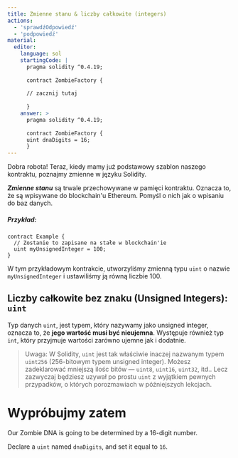 ```yaml
---
title: Zmienne stanu & liczby całkowite (integers)
actions:
  - 'sprawdźOdpowiedź'
  - 'podpowiedź'
material:
  editor:
    language: sol
    startingCode: |
      pragma solidity ^0.4.19;
      
      contract ZombieFactory {
      
      // zacznij tutaj
      
      }
    answer: >
      pragma solidity ^0.4.19;
      
      contract ZombieFactory {
      uint dnaDigits = 16;
      }
---
```

Dobra robota! Teraz, kiedy mamy już podstawowy szablon naszego kontraktu, poznajmy zmienne w języku Solidity.

***Zmienne stanu*** są trwale przechowywane w pamięci kontraktu. Oznacza to, że są wpisywane do blockchain'u Ethereum. Pomyśl o nich jak o wpisaniu do baz danych.

##### Przykład:

    contract Example {
      // Zostanie to zapisane na stałe w blockchain'ie
      uint myUnsignedInteger = 100;
    }
    

W tym przykładowym kontrakcie, utworzyliśmy zmienną typu `uint` o nazwie `myUnsignedInteger` i ustawiliśmy ją równą liczbie 100.

## Liczby całkowite bez znaku (Unsigned Integers): `uint`

Typ danych `uint`, jest typem, który nazywamy jako unsigned integer, oznacza to, że **jego wartość musi być nieujemna**. Występuje również typ `int`, który przyjmuje wartości zarówno ujemne jak i dodatnie.

> Uwaga: W Solidity, `uint` jest tak właściwie inaczej nazwanym typem `uint256` (256-bitowym typem unsigned integer). Możesz zadeklarować mniejszą ilośc bitów — `uint8`, `uint16`, `uint32`, itd.. Lecz zazwyczaj będziesz uzywał po prostu `uint` z wyjątkiem pewnych przypadków, o których porozmawiach w późniejszych lekcjach.

# Wypróbujmy zatem

Our Zombie DNA is going to be determined by a 16-digit number.

Declare a `uint` named `dnaDigits`, and set it equal to `16`.
